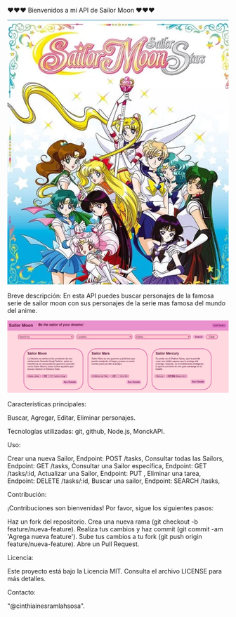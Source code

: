 
❤️❤️❤️ Bienvenidos a mi API de Sailor Moon ❤️❤️❤️

![alt text](imagenes/SailorMoon-Portada-Readme.png)

Breve descripción:
 En esta API puedes buscar personajes de la famosa serie de sailor moon con sus personajes de la serie mas famosa del mundo del anime. 

 ![alt text](imagenes/sailorMoonPrint.png)

Características principales:

Buscar,
Agregar,
Editar,
Eliminar personajes.

Tecnologías utilizadas:
git,
github,
Node.js,
MonckAPI.

Uso:

Crear una nueva Sailor,
Endpoint: POST /tasks,
Consultar todas las Sailors,
Endpoint: GET /tasks,
Consultar una Sailor específica,
Endpoint: GET /tasks/:id,
Actualizar una Sailor,
Endpoint: PUT ,
Eliminar una tarea,
Endpoint: DELETE /tasks/:id,
Buscar una sailor,
Endpoint: SEARCH /tasks,


Contribución:

¡Contribuciones son bienvenidas! Por favor, sigue los siguientes pasos:

Haz un fork del repositorio.
Crea una nueva rama (git checkout -b feature/nueva-feature).
Realiza tus cambios y haz commit (git commit -am 'Agrega nueva feature').
Sube tus cambios a tu fork (git push origin feature/nueva-feature).
Abre un Pull Request.

Licencia:

Este proyecto está bajo la Licencia MIT. Consulta el archivo LICENSE para más detalles.

Contacto:

"@cinthiainesramlahsosa".